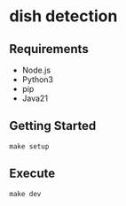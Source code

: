 # dish detection

## Requirements

+ Node.js
+ Python3
+ pip
+ Java21

## Getting Started

```
make setup
```

## Execute

```
make dev
```
